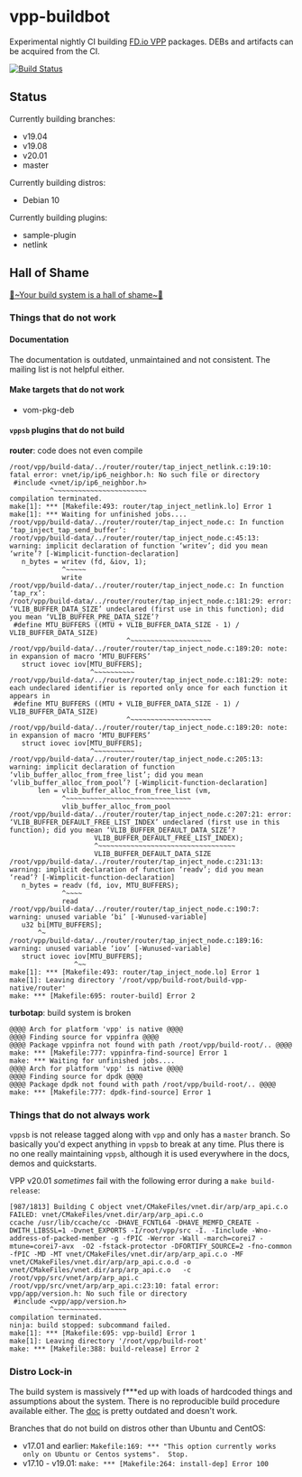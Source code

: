# vpp-buildbot

Experimental nightly CI building [FD.io VPP](https://fd.io/) packages. DEBs and artifacts can be acquired from the CI.

[![Build Status](https://dev.azure.com/nekomimiswitch/General/_apis/build/status/vpp-buildbot?branchName=master)](https://dev.azure.com/nekomimiswitch/General/_build/latest?definitionId=87&branchName=master)

## Status

Currently building branches:

* v19.04
* v19.08
* v20.01
* master

Currently building distros:

* Debian 10

Currently building plugins:

* sample-plugin
* netlink

## Hall of Shame

[🎵\~Your build system is a hall of shame\~🎵](https://www.youtube.com/watch?v=nSKp2StlS6s)

### Things that do not work

#### Documentation

The documentation is outdated, unmaintained and not consistent. The mailing list is not helpful either. 

#### Make targets that do not work

* vom-pkg-deb

#### `vppsb` plugins that do not build

**router**: code does not even compile

```
/root/vpp/build-data/../router/router/tap_inject_netlink.c:19:10: fatal error: vnet/ip/ip6_neighbor.h: No such file or directory
 #include <vnet/ip/ip6_neighbor.h>                                
          ^~~~~~~~~~~~~~~~~~~~~~~~                
compilation terminated.            
make[1]: *** [Makefile:493: router/tap_inject_netlink.lo] Error 1
make[1]: *** Waiting for unfinished jobs....
/root/vpp/build-data/../router/router/tap_inject_node.c: In function ‘tap_inject_tap_send_buffer’:
/root/vpp/build-data/../router/router/tap_inject_node.c:45:13: warning: implicit declaration of function ‘writev’; did you mean ‘write’? [-Wimplicit-function-declaration]
   n_bytes = writev (fd, &iov, 1);
             ^~~~~~
             write
/root/vpp/build-data/../router/router/tap_inject_node.c: In function ‘tap_rx’:
/root/vpp/build-data/../router/router/tap_inject_node.c:181:29: error: ‘VLIB_BUFFER_DATA_SIZE’ undeclared (first use in this function); did you mean ‘VLIB_BUFFER_PRE_DATA_SIZE’?
 #define MTU_BUFFERS ((MTU + VLIB_BUFFER_DATA_SIZE - 1) / VLIB_BUFFER_DATA_SIZE)
                             ^~~~~~~~~~~~~~~~~~~~~
/root/vpp/build-data/../router/router/tap_inject_node.c:189:20: note: in expansion of macro ‘MTU_BUFFERS’
   struct iovec iov[MTU_BUFFERS];
                    ^~~~~~~~~~~
/root/vpp/build-data/../router/router/tap_inject_node.c:181:29: note: each undeclared identifier is reported only once for each function it appears in
 #define MTU_BUFFERS ((MTU + VLIB_BUFFER_DATA_SIZE - 1) / VLIB_BUFFER_DATA_SIZE)
                             ^~~~~~~~~~~~~~~~~~~~~
/root/vpp/build-data/../router/router/tap_inject_node.c:189:20: note: in expansion of macro ‘MTU_BUFFERS’
   struct iovec iov[MTU_BUFFERS];
                    ^~~~~~~~~~~
/root/vpp/build-data/../router/router/tap_inject_node.c:205:13: warning: implicit declaration of function ‘vlib_buffer_alloc_from_free_list’; did you mean ‘vlib_buffer_alloc_from_pool’? [-Wimplicit-function-declaration]
       len = vlib_buffer_alloc_from_free_list (vm,
             ^~~~~~~~~~~~~~~~~~~~~~~~~~~~~~~~
             vlib_buffer_alloc_from_pool
/root/vpp/build-data/../router/router/tap_inject_node.c:207:21: error: ‘VLIB_BUFFER_DEFAULT_FREE_LIST_INDEX’ undeclared (first use in this function); did you mean ‘VLIB_BUFFER_DEFAULT_DATA_SIZE’?
                     VLIB_BUFFER_DEFAULT_FREE_LIST_INDEX);
                     ^~~~~~~~~~~~~~~~~~~~~~~~~~~~~~~~~~~
                     VLIB_BUFFER_DEFAULT_DATA_SIZE
/root/vpp/build-data/../router/router/tap_inject_node.c:231:13: warning: implicit declaration of function ‘readv’; did you mean ‘read’? [-Wimplicit-function-declaration]
   n_bytes = readv (fd, iov, MTU_BUFFERS);
             ^~~~~
             read
/root/vpp/build-data/../router/router/tap_inject_node.c:190:7: warning: unused variable ‘bi’ [-Wunused-variable]
   u32 bi[MTU_BUFFERS];
       ^~
/root/vpp/build-data/../router/router/tap_inject_node.c:189:16: warning: unused variable ‘iov’ [-Wunused-variable]
   struct iovec iov[MTU_BUFFERS];
                ^~~
make[1]: *** [Makefile:493: router/tap_inject_node.lo] Error 1
make[1]: Leaving directory '/root/vpp/build-root/build-vpp-native/router'
make: *** [Makefile:695: router-build] Error 2
```

**turbotap**: build system is broken

```
@@@@ Arch for platform 'vpp' is native @@@@
@@@@ Finding source for vppinfra @@@@
@@@@ Package vppinfra not found with path /root/vpp/build-root/.. @@@@
make: *** [Makefile:777: vppinfra-find-source] Error 1
make: *** Waiting for unfinished jobs....
@@@@ Arch for platform 'vpp' is native @@@@
@@@@ Finding source for dpdk @@@@
@@@@ Package dpdk not found with path /root/vpp/build-root/.. @@@@
make: *** [Makefile:777: dpdk-find-source] Error 1
```

### Things that do not always work

`vppsb` is not release tagged along with `vpp` and only has a `master` branch. So basically you'd expect anything in `vppsb` to break at any time. Plus there is no one really maintaining `vppsb`, although it is used everywhere in the docs, demos and quickstarts. 

VPP v20.01 _sometimes_ fail with the following error during a `make build-release`:

```
[987/1813] Building C object vnet/CMakeFiles/vnet.dir/arp/arp_api.c.o
FAILED: vnet/CMakeFiles/vnet.dir/arp/arp_api.c.o 
ccache /usr/lib/ccache/cc -DHAVE_FCNTL64 -DHAVE_MEMFD_CREATE -DWITH_LIBSSL=1 -Dvnet_EXPORTS -I/root/vpp/src -I. -Iinclude -Wno-address-of-packed-member -g -fPIC -Werror -Wall -march=corei7 -mtune=corei7-avx  -O2 -fstack-protector -DFORTIFY_SOURCE=2 -fno-common  -fPIC -MD -MT vnet/CMakeFiles/vnet.dir/arp/arp_api.c.o -MF vnet/CMakeFiles/vnet.dir/arp/arp_api.c.o.d -o vnet/CMakeFiles/vnet.dir/arp/arp_api.c.o   -c /root/vpp/src/vnet/arp/arp_api.c
/root/vpp/src/vnet/arp/arp_api.c:23:10: fatal error: vpp/app/version.h: No such file or directory
 #include <vpp/app/version.h>
          ^~~~~~~~~~~~~~~~~~~
compilation terminated.
ninja: build stopped: subcommand failed.
make[1]: *** [Makefile:695: vpp-build] Error 1
make[1]: Leaving directory '/root/vpp/build-root'
make: *** [Makefile:388: build-release] Error 2
```

### Distro Lock-in

The build system is massively f***ed up with loads of hardcoded things and assumptions about the system. There is no reproducible build procedure available either. The [doc](https://wiki.fd.io/view/VPP/Build,_install,_and_test_images) is pretty outdated and doesn't work. 

Branches that do not build on distros other than Ubuntu and CentOS:

* v17.01 and earlier: `Makefile:169: *** "This option currently works only on Ubuntu or Centos systems".  Stop.`
* v17.10 - v19.01: `make: *** [Makefile:264: install-dep] Error 100`
